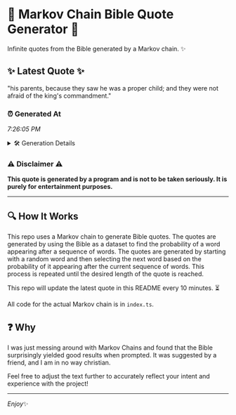 # 📖 Markov Chain Bible Quote Generator 📖

Infinite quotes from the Bible generated by a Markov chain. ✨

## ✨ Latest Quote ✨
"his parents, because they saw he was a proper child; and they were not afraid of the king's commandment."

### ⏰ Generated At
*7:26:05 PM*

<details>
    <summary>🛠️ Generation Details</summary>
    <p>
        <strong>🌱 Seed:</strong> his<br>
        <strong>🔄 Iterations:</strong> 18<br>
        <strong>📜 Context History:</strong><br>[ his ]: parents,<br>[ his, parents, ]: because<br>[ his, parents,, because ]: they<br>[ his, parents,, because, they ]: saw<br>[ his, parents,, because, they, saw ]: he<br>[ his, parents,, because, they, saw, he ]: was<br>[ parents,, because, they, saw, he, was ]: a<br>[ because, they, saw, he, was, a ]: proper<br>[ they, saw, he, was, a, proper ]: child;<br>[ saw, he, was, a, proper, child; ]: and<br>[ he, was, a, proper, child;, and ]: they<br>[ was, a, proper, child;, and, they ]: were<br>[ a, proper, child;, and, they, were ]: not<br>[ proper, child;, and, they, were, not ]: afraid<br>[ child;, and, they, were, not, afraid ]: of<br>[ and, they, were, not, afraid, of ]: the<br>[ they, were, not, afraid, of, the ]: king's<br>[ were, not, afraid, of, the, king's ]: commandment.<br>
    </p>
</details>

### ⚠️ Disclaimer ⚠️
**This quote is generated by a program and is not to be taken seriously. It is purely for entertainment purposes.**

---

## 🔍 How It Works

This repo uses a Markov chain to generate Bible quotes. The quotes are generated by using the Bible as a dataset to find the probability of a word appearing after a sequence of words. The quotes are generated by starting with a random word and then selecting the next word based on the probability of it appearing after the current sequence of words. This process is repeated until the desired length of the quote is reached.

This repo will update the latest quote in this README every 10 minutes. ⏳

All code for the actual Markov chain is in `index.ts`.

## ❓ Why

I was just messing around with Markov Chains and found that the Bible surprisingly yielded good results when prompted. 
It was suggested by a friend, and I am in no way christian.

Feel free to adjust the text further to accurately reflect your intent and experience with the project!

---

*Enjoy*✨
